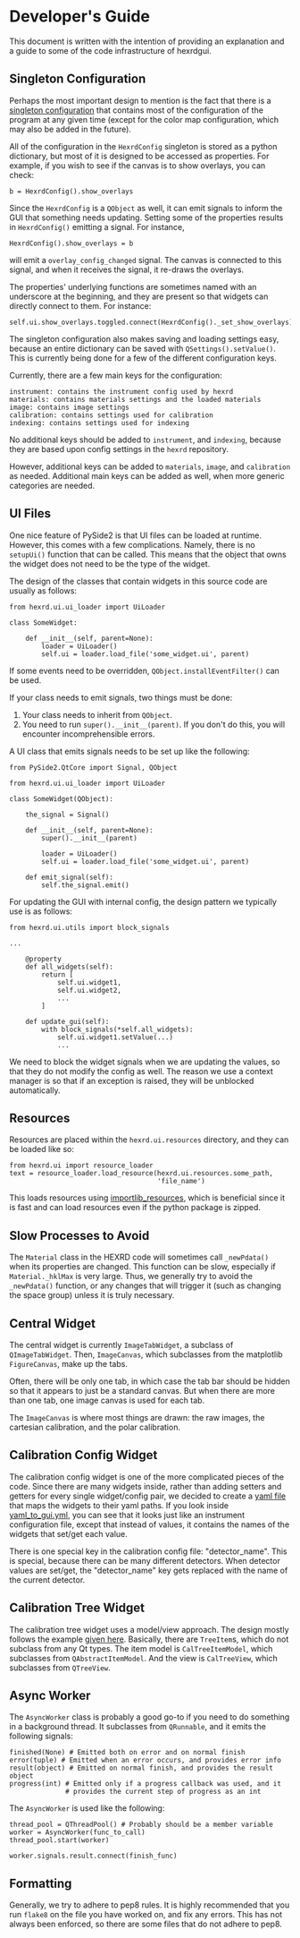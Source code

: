 Developer's Guide
=================

This document is written with the intention of providing an explanation
and a guide to some of the code infrastructure of hexrdgui.

Singleton Configuration
-----------------------

Perhaps the most important design to mention is the fact that there is
a [singleton configuration](hexrd_config.py) that contains most of the
configuration of the program at any given time (except for the color
map configuration, which may also be added in the future).

All of the configuration in the `HexrdConfig` singleton is stored as a
python dictionary, but most of it is designed to be accessed as
properties. For example, if you wish to see if the canvas is to show
overlays, you can check:
```
b = HexrdConfig().show_overlays
```

Since the `HexrdConfig` is a `QObject` as well, it can emit signals to
inform the GUI that something needs updating. Setting some of the
properties results in `HexrdConfig()` emitting a signal. For instance,
```
HexrdConfig().show_overlays = b
```
will emit a `overlay_config_changed` signal. The canvas is connected to
this signal, and when it receives the signal, it re-draws the overlays.

The properties' underlying functions are sometimes named with an
underscore at the beginning, and they are present so that widgets can
directly connect to them. For instance:
```
self.ui.show_overlays.toggled.connect(HexrdConfig()._set_show_overlays)
```

The singleton configuration also makes saving and loading settings
easy, because an entire dictionary can be saved with
`QSettings().setValue()`. This is currently being done for a few of the
different configuration keys.

Currently, there are a few main keys for the configuration:
```
instrument: contains the instrument config used by hexrd
materials: contains materials settings and the loaded materials
image: contains image settings
calibration: contains settings used for calibration
indexing: contains settings used for indexing
```

No additional keys should be added to `instrument`, and `indexing`,
because they are based upon config settings in the `hexrd` repository.

However, additional keys can be added to `materials`, `image`, and
`calibration` as needed. Additional main keys can be added as well,
when more generic categories are needed.

UI Files
--------

One nice feature of PySide2 is that UI files can be loaded at runtime.
However, this comes with a few complications. Namely, there is no
`setupUi()` function that can be called. This means that the object
that owns the widget does not need to be the type of the widget.

The design of the classes that contain widgets in this source code
are usually as follows:
```
from hexrd.ui.ui_loader import UiLoader

class SomeWidget:

    def __init__(self, parent=None):
        loader = UiLoader()
        self.ui = loader.load_file('some_widget.ui', parent)
```

If some events need to be overridden, `QObject.installEventFilter()` can
be used.

If your class needs to emit signals, two things must be done:

1. Your class needs to inherit from `QObject`.
2. You need to run `super().__init__(parent)`. If you don't do this, you
   will encounter incomprehensible errors.

A UI class that emits signals needs to be set up like the following:
```
from PySide2.QtCore import Signal, QObject

from hexrd.ui.ui_loader import UiLoader

class SomeWidget(QObject):

    the_signal = Signal()

    def __init__(self, parent=None):
        super().__init__(parent)

        loader = UiLoader()
        self.ui = loader.load_file('some_widget.ui', parent)

    def emit_signal(self):
        self.the_signal.emit()
```

For updating the GUI with internal config, the design pattern we typically
use is as follows:
```
from hexrd.ui.utils import block_signals

...

    @property
    def all_widgets(self):
        return [
            self.ui.widget1,
            self.ui.widget2,
            ...
        ]

    def update_gui(self):
        with block_signals(*self.all_widgets):
            self.ui.widget1.setValue(...)
            ...
```

We need to block the widget signals when we are updating the values, so that
they do not modify the config as well. The reason we use a context manager
is so that if an exception is raised, they will be unblocked automatically.

Resources
---------

Resources are placed within the `hexrd.ui.resources` directory, and they
can be loaded like so:
```
from hexrd.ui import resource_loader
text = resource_loader.load_resource(hexrd.ui.resources.some_path,
                                     'file_name')
```

This loads resources using
[importlib_resources](https://importlib-resources.readthedocs.io/en/latest/),
which is beneficial since it is fast and can load resources even if the
python package is zipped.

Slow Processes to Avoid
-----------------------

The `Material` class in the HEXRD code will sometimes call
`_newPdata()` when its properties are changed. This function can be
slow, especially if `Material._hklMax` is very large. Thus, we generally
try to avoid the `_newPdata()` function, or any changes that will
trigger it (such as changing the space group) unless it is truly
necessary.

Central Widget
--------------

The central widget is currently `ImageTabWidget`, a subclass of
`QImageTabWidget`. Then, `ImageCanvas`, which subclasses from the
matplotlib `FigureCanvas`, make up the tabs.

Often, there will be only one tab, in which case the tab bar should
be hidden so that it appears to just be a standard canvas. But when
there are more than one tab, one image canvas is used for each tab.

The `ImageCanvas` is where most things are drawn: the raw images,
the cartesian calibration, and the polar calibration.

Calibration Config Widget
-------------------------

The calibration config widget is one of the more complicated pieces
of the code. Since there are many widgets inside, rather than adding
setters and getters for every single widget/config pair, we decided
to create a [yaml file](resources/calibration/yaml_to_gui.yml) that
maps the widgets to their yaml paths. If you look inside
[yaml_to_gui.yml](resources/calibration/yaml_to_gui.yml), you can see
that it looks just like an instrument configuration file, except that
instead of values, it contains the names of the widgets that set/get
each value.

There is one special key in the calibration config file:
"detector_name". This is special, because there can be many different
detectors. When detector values are set/get, the "detector_name" key
gets replaced with the name of the current detector.

Calibration Tree Widget
-----------------------

The calibration tree widget uses a model/view approach. The design
mostly follows the example
[given here](https://doc.qt.io/qt-5/qtwidgets-itemviews-simpletreemodel-example.html).
Basically, there are `TreeItem`s, which do not subclass from any Qt
types. The item model is `CalTreeItemModel`, which subclasses from
`QAbstractItemModel`. And the view is `CalTreeView`, which subclasses
from `QTreeView`.

Async Worker
------------

The `AsyncWorker` class is probably a good go-to if you need to do
something in a background thread. It subclasses from `QRunnable`, and
it emits the following signals:
```
finished(None) # Emitted both on error and on normal finish
error(tuple) # Emitted when an error occurs, and provides error info
result(object) # Emitted on normal finish, and provides the result object
progress(int) # Emitted only if a progress callback was used, and it
              # provides the current step of progress as an int
```

The `AsyncWorker` is used like the following:
```
thread_pool = QThreadPool() # Probably should be a member variable
worker = AsyncWorker(func_to_call)
thread_pool.start(worker)

worker.signals.result.connect(finish_func)
```

Formatting
----------

Generally, we try to adhere to pep8 rules. It is highly recommended that
you run `flake8` on the file you have worked on, and fix any errors.
This has not always been enforced, so there are some files that do not
adhere to pep8.
